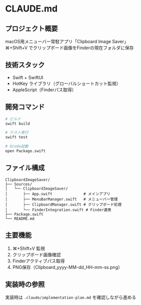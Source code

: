 # CLAUDE.md

## プロジェクト概要
macOS用メニューバー常駐アプリ「Clipboard Image Saver」  
⌘+Shift+V でクリップボード画像をFinderの現在フォルダに保存

## 技術スタック
- Swift + SwiftUI
- HotKey ライブラリ（グローバルショートカット監視）
- AppleScript（Finderパス取得）

## 開発コマンド
```bash
# ビルド
swift build

# テスト実行
swift test

# Xcode起動
open Package.swift
```

## ファイル構成
```
ClipboardImageSaver/
├── Sources/
│   └── ClipboardImageSaver/
│       ├── App.swift              # メインアプリ
│       ├── MenuBarManager.swift   # メニューバー管理
│       ├── ClipboardManager.swift # クリップボード処理
│       └── FinderIntegration.swift # Finder連携
├── Package.swift
└── README.md
```

## 主要機能
1. ⌘+Shift+V 監視
2. クリップボード画像確認
3. Finderアクティブパス取得
4. PNG保存（Clipboard_yyyy-MM-dd_HH-mm-ss.png）

## 実装時の参照
実装時は `.claude/implementation-plan.md` を確認しながら進める